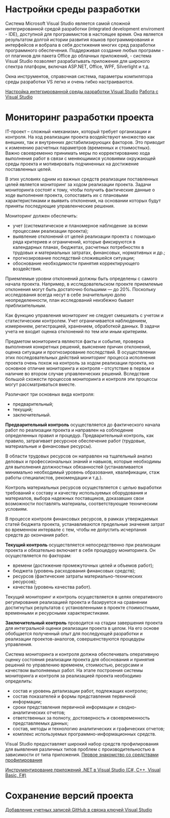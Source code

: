 # Настройки среды разработки
Система Microsoft Visual Studio является самой сложной интегрированной средой разработки (integrated development enviroment - IDE), доступной для программистов в настоящее время. Она является результатом долгой истории развития языков программирования и интерфейсов и вобрала в себя достижения многих сред разработки программного обеспечения. Поддерживая создание любых программ - от плагинов для пакета Office до облачных приложений, - система Visual Studio позволяет разрабатывать приложения для широкого спектра платформ, включая ASP.NET, Office, WPF, Silverlight и т.д. 

Окна инструментов, справочная система, параметры компилятора среды разработки VS легко и очень гибко настраиваются.

[Настройка интегрированной среды разработки Visual Studio](https://learn.microsoft.com/ru-ru/visualstudio/ide/personalizing-the-visual-studio-ide?view=vs-2022)
[Работа с Visual Studio](https://professorweb.ru/my/programs/visual-studio/level1/)



# Мониторинг разработки проекта 
IT-проект – сложный «механизм», который требует организации и контроля.
На ход реализации проекта воздействуют множество как внешних, так и внутренних дестабилизирующих факторов. Это приводит к изменению расчетных параметров (временных и стоимостных). Важно своевременно принимать меры по корректированию хода выполнения работ в связи с меняющимися условиями окружающей среды проекта и мотивировать подчиненных на достижение поставленных целей.

В этих условиях одним из важных средств реализации поставленных целей является мониторинг за ходом реализации проекта.
Задачи мониторинга состоят к тому, чтобы получить фактические данные о ходе выполнения проекта, сопоставить их с плановыми характеристиками и выявить отклонения, на основании которых будут приняты последующие управленческие решения.

Мониторинг должен обеспечить:
- учет (систематическое и планомерное наблюдение за всеми процессами реализации проекта);
- выявление отклонений от целей реализации проекта с помощью ряда критериев и ограничений, которые фиксируются в календарных планах, бюджетах, расчетных потребностях в трудовых и материальных затратах, финансовых, нормативных и др.;
- прогнозирование последствий сложившейся ситуации;
- обоснование необходимости принятия корректирующего воздействия.

Приемлемые уровни отклонений должны быть определены с самого начала проекта. Например, в исследовательском проекте приемлемые отклонения могут быть достаточно большими — до 20%. Поскольку исследования всегда несут в себе значительную долю неопределенности, план исследований неизбежно бывает приблизительным.

Как функцию управления мониторинг не следует смешивать с учетом и статистическим контролем. Учет ограничивается наблюдением, измерением, регистрацией, хранением, обработкой данных. В задачи учета не входит оценка отклонений по тем или иным критериям.

Предметом мониторинга являются факты и события, проверка выполнения конкретных решений, выяснение причин отклонений, оценка ситуации и прогнозирование последствий. В осуществлении этих последовательных действий мониторинг процесса исполнения проекта очень похож на контроль за ходом реализации проекта, но основное отличие мониторинга и контроля – отсутствие в первом и наличие во втором случае управленческих решений. Вследствие большой схожести процессов мониторинга и контроля эти процессы могут рассматриваться вместе.

Различают три основных вида контроля:
- предварительный;
- текущий;
- заключительный.

**Предварительный контроль** осуществляется до фактического начала работ по реализации проекта и направлен на соблюдение определенных правил и процедур. Предварительный контроль, как правило, затрагивает ресурсное обеспечение работ (трудовые, материальные и финансовые ресурсы).

В области трудовых ресурсов он направлен на тщательный анализ деловых и профессиональных знаний и навыков, которые необходимы для выполнения должностных обязанностей (устанавливается минимально необходимый уровень образования, квалификации, стаж работы специалистов, рекомендации и т.д.).

Контроль материальных ресурсов осуществляется с целью выработки требований к составу и качеству используемых оборудования и материалов, выбора надежных поставщиков, доказавших свои возможности поставлять материалы, соответствующие техническим условиям.

В процессе контроля финансовых ресурсов, в рамках утверждаемых статей бюджета проекта, устанавливаются предельные значения затрат во временном интервале с тем, чтобы не допустить исчерпания средств до окончания работ.

**Текущий контроль** осуществляется непосредственно при реализации проекта и обязательно включает в себя процедуру мониторинга. Он осуществляется по факторам:
- времени (достижение промежуточных целей и объемов работ);
- бюджета (уровень расходования финансовых средств);
- ресурсов (фактические затраты материально-технических ресурсов);
- качества (уровень качества работ).

Текущий мониторинг и контроль осуществляется в целях оперативного регулирования реализацией проекта и базируется на сравнении достигнутых результатов с установленными в проекте стоимостными, временными и ресурсными характеристиками.

**Заключительный контроль** проводится на стадии завершения проекта для интегральной оценки реализации проекта в целом. На его основе обобщается полученный опыт для последующей разработки и реализации проектов-аналогов, совершенствуются процедуры управления.

Система мониторинга и контроля должна обеспечивать оперативную оценку состояния реализации проекта для обоснования и принятия решений по управлению временем, стоимостью, ресурсами и качеством выполняемых работ. На этапе построения системы мониторинга и контроля за реализацией проекта необходимо определить:
- состав и уровень детализации работ, подлежащих контролю;
- состав показателей и формы представления первичной информации;
- сроки представления первичной информации и сводно-аналитических отчетов;
- ответственных за полноту, достоверность и своевременность представляемых данных;
- состав, методы и технологию аналитических и графических отчетов;
- комплекс используемых программно-информационных средств.

Visual Studio предоставляет широкий набор средств профилирования для выявления различных типов проблем с производительностью в зависимости от типа приложения. [Первое знакомство со средствами профилирования](https://web.archive.org/web/20210802195618/https://docs.microsoft.com/ru-ru/visualstudio/profiling/profiling-feature-tour?view=vs-2019)

[Инструментирование приложений .NET в Visual Studio (C#, C++, Visual Basic, F#)](https://learn.microsoft.com/en-us/visualstudio/profiling/instrumentation?view=vs-2022)

# Сохранение версий проекта

[Добавление учетных записей GitHub в связка ключей Visual Studio](https://learn.microsoft.com/ru-ru/visualstudio/ide/work-with-github-accounts?view=vs-2022)
